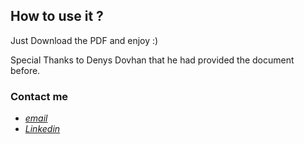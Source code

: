 ## How to use it ?
Just Download the PDF and enjoy :)

Special Thanks to Denys Dovhan that he had provided the document before.

### Contact me

 * *[email](mailto:mrsoheibkiani@gmail.com)*
 * *[Linkedin](https://www.linkedin.com/in/soheibkiani/)*
